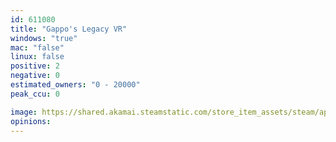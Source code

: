 ```yaml
---
id: 611080
title: "Gappo's Legacy VR"
windows: "true"
mac: "false"
linux: false
positive: 2
negative: 0
estimated_owners: "0 - 20000"
peak_ccu: 0

image: https://shared.akamai.steamstatic.com/store_item_assets/steam/apps/611080/header.jpg?t=1506245873
opinions:
---
```

